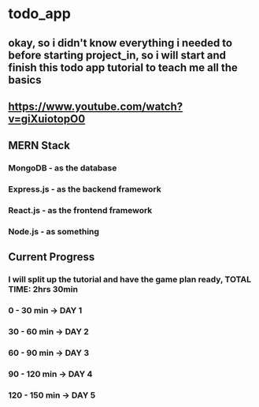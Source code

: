 # todo_app

## okay, so i didn't know everything i needed to before starting project_in, so i will start and finish this todo app tutorial to teach me all the basics
## https://www.youtube.com/watch?v=giXuiotopO0

## MERN Stack 
### MongoDB - as the database
### Express.js - as the backend framework
### React.js - as the frontend framework
### Node.js - as something

## Current Progress
### I will split up the tutorial and have the game plan ready, TOTAL TIME: 2hrs 30min
### 0 - 30 min -> DAY 1 
### 30 - 60 min -> DAY 2
### 60 - 90 min -> DAY 3
### 90 - 120 min -> DAY 4
### 120 - 150 min -> DAY 5

